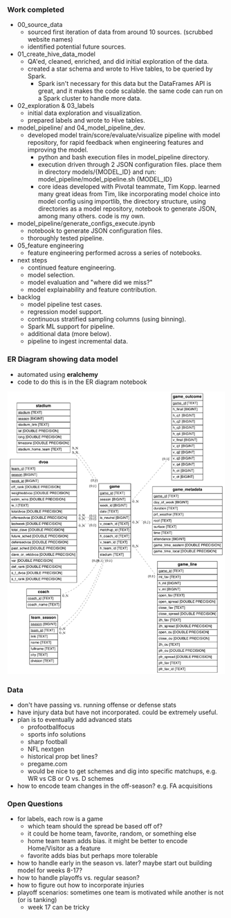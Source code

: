 ### Work completed
* 00_source_data
  * sourced first iteration of data from around 10 sources. (scrubbed website names)
  * identified potential future sources.
* 01_create_hive_data_model
  * QA'ed, cleaned, enriched, and did initial exploration of the data.
  * created a star schema and wrote to Hive tables, to be queried by Spark.
    * Spark isn't necessary for this data but the DataFrames API is great, and it makes the code scalable. the same code can run on a Spark cluster to handle more data.
* 02_exploration & 03_labels
  * initial data exploration and visualization. 
  * prepared labels and wrote to Hive tables.
* model_pipeline/ and 04_model_pipeline_dev.
  * developed model train/score/evaluate/visualize pipeline with model repository, for rapid feedback when engineering features and improving the model.
    * python and bash execution files in model_pipeline directory.
    * execution driven through 2 JSON configuration files. place them in directory models/{MODEL_ID} and run: model_pipeline/model_pipeline.sh {MODEL_ID}
    * core ideas developed with Pivotal teammate, Tim Kopp. learned many great ideas from Tim, like incorporating model choice into model config using importlib, the directory structure, using directories as a model repository, notebook to generate JSON, among many others. code is my own.
* model_pipeline/generate_configs_execute.ipynb
  * notebook to generate JSON configuration files.
  * thoroughly tested pipeline.
* 05_feature engineering
  * feature engineering performed across a series of notebooks.
* next steps
  * continued feature engineering.
  * model selection.
  * model evaluation and "where did we miss?"
  * model explainability and feature contribution.
* backlog
  * model pipeline test cases.
  * regression model support.
  * continuous stratified sampling columns (using binning).
  * Spark ML support for pipeline.
  * additional data (more below).
  * pipeline to ingest incremental data.

### ER Diagram showing data model 
* automated using __eralchemy__
* code to do this is in the ER diagram notebook

![E-R Diagram for Database][erd]

[erd]: img/er_diagram.png

### Data
* don't have passing vs. running offense or defense stats
* have injury data but have not incorporated. could be extremely useful.
* plan is to eventually add advanced stats
   * profootballfocus
   * sports info solutions
   * sharp football
   * NFL nextgen
   * historical prop bet lines?
   * pregame.com
   * would be nice to get schemes and dig into specific matchups, e.g. WR vs CB or O vs. D schemes
* how to encode team changes in the off-season? e.g. FA acquisitions

### Open Questions
* for labels, each row is a game
  * which team should the spread be based off of?
  * it could be home team, favorite, random, or something else
  * home team team adds bias. it might be better to encode Home/Visitor as a feature
  * favorite adds bias but perhaps more tolerable
* how to handle early in the season vs. later? maybe start out building model for weeks 8-17?
* how to handle playoffs vs. regular season?
* how to figure out how to incorporate injuries
* playoff scenarios: sometimes one team is motivated while another is not (or is tanking)
  * week 17 can be tricky 